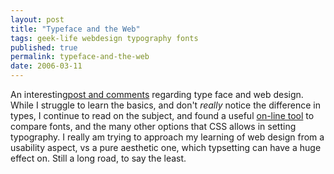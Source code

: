 ```yaml
---
layout: post
title: "Typeface and the Web"
tags: geek-life webdesign typography fonts
published: true
permalink: typeface-and-the-web
date: 2006-03-11
---
```


An interesting<a href="http://www.beadesigngroup.com/blog/archives/2006/03/five_steps_to_font_freedom.html">post and comments</a> regarding type face and web design.  While I struggle to learn the basics, and don't <em>really</em> notice the difference in types, I continue to read on the subject, and found a useful <a href="http://typetester.maratz.com/">on-line tool</a> to compare fonts, and the many other options that CSS allows in setting typography.  I really am trying to approach my learning of web design from a usability aspect, vs a pure aesthetic one, which typsetting can have a huge effect on.  Still a long road, to say the least.
